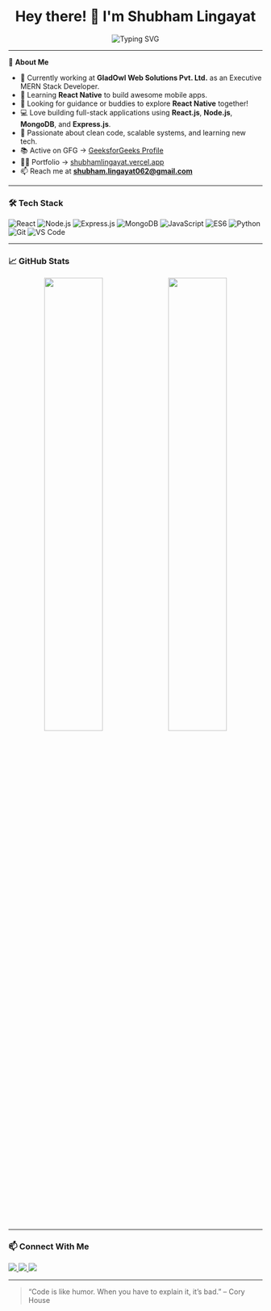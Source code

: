<h1 align="center">Hey there! 👋 I'm Shubham Lingayat</h1>

<p align="center">
  <img src="https://readme-typing-svg.demolab.com?font=Fira+Code&size=24&pause=1000&center=true&vCenter=true&width=435&lines=MERN+Stack+Developer;React+%7C+Node+%7C+MongoDB+%7C+Express;Always+learning+something+new!🚀" alt="Typing SVG" />
</p>

---

🌟 **About Me**

- 🔭 Currently working at **GladOwl Web Solutions Pvt. Ltd.** as an Executive MERN Stack Developer.  
- 🌱 Learning **React Native** to build awesome mobile apps.  
- 🤝 Looking for guidance or buddies to explore **React Native** together!  
- 💻 Love building full-stack applications using **React.js**, **Node.js**, **MongoDB**, and **Express.js**.  
- 🧠 Passionate about clean code, scalable systems, and learning new tech.  
- 📚 Active on GFG → [GeeksforGeeks Profile](https://www.geeksforgeeks.org/shubhamzzz/)  
- 🧑‍💼 Portfolio → [shubhamlingayat.vercel.app](https://shubhamlingayat.vercel.app/)  
- 📫 Reach me at **shubham.lingayat062@gmail.com**

---

<h3>🛠️ Tech Stack</h3>

![React](https://img.shields.io/badge/-React-61DAFB?style=flat-square&logo=react)
![Node.js](https://img.shields.io/badge/-Node.js-339933?style=flat-square&logo=node.js)
![Express.js](https://img.shields.io/badge/-Express.js-000000?style=flat-square&logo=express)
![MongoDB](https://img.shields.io/badge/-MongoDB-47A248?style=flat-square&logo=mongodb)
![JavaScript](https://img.shields.io/badge/-JavaScript-F7DF1E?style=flat-square&logo=javascript)
![ES6](https://img.shields.io/badge/-ES6-%23323330?style=flat-square&logo=javascript)
![Python](https://img.shields.io/badge/-Python-3776AB?style=flat-square&logo=python)
![Git](https://img.shields.io/badge/-Git-F05032?style=flat-square&logo=git)
![VS Code](https://img.shields.io/badge/-VS%20Code-007ACC?style=flat-square&logo=visual-studio-code)

---

<h3>📈 GitHub Stats</h3>

<p align="center">
  <img src="https://github-readme-stats.vercel.app/api?username=shubhamzzz&show_icons=true&theme=github_dark" width="48%" />
  <img src="https://github-readme-streak-stats.herokuapp.com/?user=shubhamzzz&theme=github-dark&hide_border=false" width="48%" />
</p>

---

<h3>📫 Connect With Me</h3>

<p align="left">
  <a href="https://linkedin.com/in/shubham-lingayat" target="_blank">
    <img src="https://img.shields.io/badge/-LinkedIn-0077B5?style=for-the-badge&logo=linkedin" />
  </a>
  <a href="https://instagram.com/shubhamzzz_" target="_blank">
    <img src="https://img.shields.io/badge/-Instagram-E4405F?style=for-the-badge&logo=instagram" />
  </a>
  <a href="https://auth.geeksforgeeks.org/user/shubhamzzz" target="_blank">
    <img src="https://img.shields.io/badge/-GeeksforGeeks-2F8D46?style=for-the-badge&logo=geeksforgeeks&logoColor=white" />
  </a>
</p>

---

> “Code is like humor. When you have to explain it, it’s bad.” – Cory House
